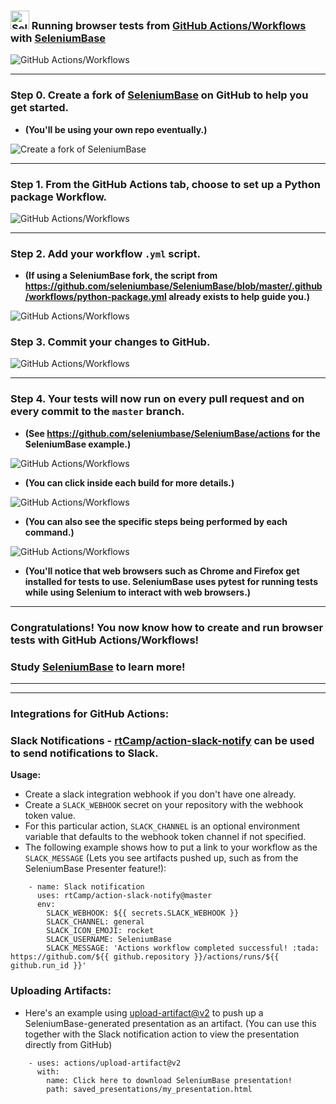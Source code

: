 ### <img src="https://seleniumbase.io/img/sb_icon.png" title="SeleniumBase" width="30" /> Running browser tests from [GitHub Actions/Workflows](https://github.com/seleniumbase/SeleniumBase/actions) with [SeleniumBase](https://github.com/seleniumbase/SeleniumBase)

![](https://cdn2.hubspot.net/hubfs/100006/images/github_workflows_7.png "GitHub Actions/Workflows")

----------

### Step 0. Create a fork of [SeleniumBase](https://github.com/seleniumbase/SeleniumBase) on GitHub to help you get started.

* **(You'll be using your own repo eventually.)**

![](https://cdn2.hubspot.net/hubfs/100006/images/github_workflows_2.png "Create a fork of SeleniumBase")

----------

### Step 1. From the GitHub Actions tab, choose to set up a Python package Workflow.

![](https://cdn2.hubspot.net/hubfs/100006/images/github_workflows_1.png "GitHub Actions/Workflows")

----------

### Step 2. Add your workflow ``.yml`` script.

* **(If using a SeleniumBase fork, the script from https://github.com/seleniumbase/SeleniumBase/blob/master/.github/workflows/python-package.yml already exists to help guide you.)**

![](https://cdn2.hubspot.net/hubfs/100006/images/github_workflows_9.png "GitHub Actions/Workflows")

### Step 3. Commit your changes to GitHub.

![](https://cdn2.hubspot.net/hubfs/100006/images/github_workflows_4.png "GitHub Actions/Workflows")

----------

### Step 4. Your tests will now run on every pull request and on every commit to the ``master`` branch.

* **(See https://github.com/seleniumbase/SeleniumBase/actions for the SeleniumBase example.)**

![](https://cdn2.hubspot.net/hubfs/100006/images/github_workflows_5.png "GitHub Actions/Workflows")

* **(You can click inside each build for more details.)**

![](https://cdn2.hubspot.net/hubfs/100006/images/github_workflows_6.png "GitHub Actions/Workflows")

* **(You can also see the specific steps being performed by each command.)**

![](https://cdn2.hubspot.net/hubfs/100006/images/github_workflows_7.png "GitHub Actions/Workflows")

* **(You'll notice that web browsers such as Chrome and Firefox get installed for tests to use. SeleniumBase uses pytest for running tests while using Selenium to interact with web browsers.)**

----------

### Congratulations! You now know how to create and run browser tests with GitHub Actions/Workflows!

### **Study [SeleniumBase](https://github.com/seleniumbase/SeleniumBase) to learn more!**

----------
----------

### **Integrations for GitHub Actions:**

### Slack Notifications - [rtCamp/action-slack-notify](https://github.com/rtCamp/action-slack-notify) can be used to send notifications to Slack.

**Usage:**
* Create a slack integration webhook if you don't have one already.
* Create a ``SLACK_WEBHOOK`` secret on your repository with the webhook token value.
* For this particular action, ``SLACK_CHANNEL`` is an optional environment variable that defaults to the webhook token channel if not specified.
* The following example shows how to put a link to your workflow as the ``SLACK_MESSAGE`` (Lets you see artifacts pushed up, such as from the SeleniumBase Presenter feature!):
```
    - name: Slack notification
      uses: rtCamp/action-slack-notify@master
      env:
        SLACK_WEBHOOK: ${{ secrets.SLACK_WEBHOOK }}
        SLACK_CHANNEL: general
        SLACK_ICON_EMOJI: rocket
        SLACK_USERNAME: SeleniumBase
        SLACK_MESSAGE: 'Actions workflow completed successful! :tada:  https://github.com/${{ github.repository }}/actions/runs/${{ github.run_id }}'
```

### Uploading Artifacts:
* Here's an example using [upload-artifact@v2](https://github.com/actions/upload-artifact) to push up a SeleniumBase-generated presentation as an artifact. (You can use this together with the Slack notification action to view the presentation directly from GitHub)
```
    - uses: actions/upload-artifact@v2
      with:
        name: Click here to download SeleniumBase presentation!
        path: saved_presentations/my_presentation.html
```
